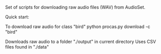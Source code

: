 Set of scripts for downloading raw audio files (WAV) from AudioSet.

Quick start:

To download raw audio for class "bird" 
	python procas.py download -c "bird"

Downloads raw audio to a folder "./output" in current directory
Uses CSV files found in "./data"
